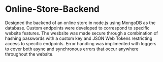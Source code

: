 # Online-Store-Backend
Designed the backend of an online store in node.js using MongoDB as the database. Custom endpoints were developed to correspond to specific website features. The wesbsite was made secure through a combination of hashing passwords with a custom key and JSON Web Tokens restricting access to specific endpoints. Error handling was implimented with loggers to cover both async and synchronous errors that occur anywhere throughout the website.

